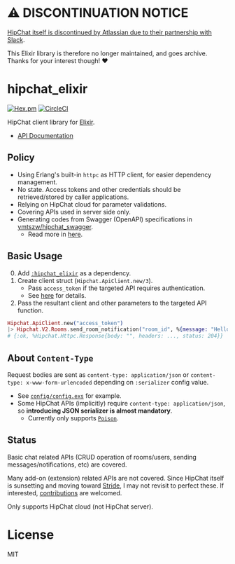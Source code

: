 # :warning: DISCONTINUATION NOTICE

[HipChat itself is discontinued by Atlassian due to their partnership with Slack](https://www.atlassian.com/partnerships/slack).

This Elixir library is therefore no longer maintained, and goes archive. Thanks for your interest though! :heart:

# hipchat_elixir

[![Hex.pm](https://img.shields.io/hexpm/v/hipchat_elixir.svg)](https://hex.pm/packages/hipchat_elixir)
[![CircleCI](https://circleci.com/gh/ymtszw/hipchat_elixir/tree/master.svg?style=svg)](https://circleci.com/gh/ymtszw/hipchat_elixir/tree/master)

HipChat client library for [Elixir](http://elixir-lang.org).

- [API Documentation](https://hexdocs.pm/hipchat_elixir)

## Policy

- Using Erlang's built-in `httpc` as HTTP client, for easier dependency management.
- No state. Access tokens and other credentials should be retrieved/stored by caller applications.
- Relying on HipChat cloud for parameter validations.
- Covering APIs used in server side only.
- Generating codes from Swagger (OpenAPI) specifications in [ymtszw/hipchat_swagger](https://github.com/ymtszw/hipchat_swagger).
    - Read more in [here][contributions].

[contributions]: https://hexdocs.pm/hipchat_elixir/contribution.html

## Basic Usage

0. Add [`:hipchat_elixir`](https://hex.pm/packages/hipchat_elixir) as a dependency.
1. Create client struct (`Hipchat.ApiClient.new/3`).
    - Pass `access_token` if the targeted API requires authentication.
    - See [here](https://hexdocs.pm/hipchat_elixir/authentication.html) for details.
2. Pass the resultant client and other parameters to the targeted API function.

  ```elixir
  Hipchat.ApiClient.new("access_token")
  |> Hipchat.V2.Rooms.send_room_notification("room_id", %{message: "Hello HipChat!"})
  # {:ok, %Hipchat.Httpc.Response{body: "", headers: ..., status: 204}}
  ```

## About `Content-Type`

Request bodies are sent as `content-type: application/json` or
`content-type: x-www-form-urlencoded` depending on `:serializer` config value.

- See [`config/config.exs`](https://github.com/ymtszw/hipchat_elixir/blob/master/config/config.exs) for example.
- Some HipChat APIs (implicitly) require `content-type: application/json`,
  so **introducing JSON serializer is almost mandatory**.
    - Currently only supports [`Poison`](https://github.com/devinus/poison).

## Status

Basic chat related APIs (CRUD operation of rooms/users, sending messages/notifications, etc) are covered.

Many add-on (extension) related APIs are not covered.
Since HipChat itself is sunsetting and moving toward [Stride](https://www.stride.com/),
I may not revisit to perfect these. If interested, [contributions] are welcomed.

Only supports HipChat cloud (not HipChat server).

# License

MIT
